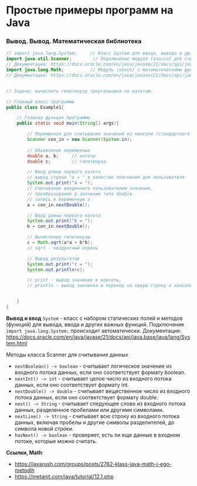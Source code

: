 # Простые примеры программ на Java

### Вывод. Вывод. Математическая библиотека
```java
// import java.lang.System;     // Класс System для ввода, вывода и др. подключается автоматически
import java.util.Scanner;        // Подключение модуля (класса) для считывания данных из консоли
// Документация: https://docs.oracle.com/en/java/javase/21/docs/api/java.base/java/util/Scanner.html
import java.lang.Math;          // Модуль (класс) с математическими функциями
// Документация: https://docs.oracle.com/en/java/javase/21/docs/api/java.base/java/lang/Math.html


// Задача: вычислить гипотенузу треугольника по катетам. 

// Главный класс программы
public class Example1{

    // Главная функция программы
    public static void main(String[] args){

        // Переменная для считывания значений из консоли (стандартного ввода\потока System.in)
        Scanner con_in = new Scanner(System.in);
 
        // Объявление переменных
        double a, b;     // катеты
        double c;        // гипотенуза

        // Ввод длины первого катета
        // вывод строки "a = " в качестве пояснения для пользователя
        System.out.print("a = ");   
        // Считывание введенного пользователем значения, 
        // преобразование в значение типа double
        // запись в переменную a    
        a = con_in.nextDouble();    

        // Ввод длины первого катета
        System.out.print("b = ");
        b = con_in.nextDouble();

        // Вычисление гипотенузы
        c = Math.sqrt(a*a + b*b);
        // sqrt - квадратный корень

        // Вывод результатов
        System.out.print("c = ");       
        System.out.println(c);

        // print - вывод значения в консоль,
        // println - вывод значения и переход на новую строку в консоли


    }
}
```
**Вывод и ввод**
`System` - класс с набором статических полей и методов (функций) для вывода, ввода и других важных функций. 
Подключение `import java.lang.System;` происходит автоматически.
Документация: https://docs.oracle.com/en/java/javase/21/docs/api/java.base/java/lang/System.html

Методы класса Scanner для считывания данных
- `nextBoolean() -> boolean` - считывает логическое значение из входного потока данных, если оно соответствует формату boolean.
- `nextInt() -> int` - считывает целое число из входного потока данных, если оно соответствует формату int.
- `nextDouble() -> double` - считывает вещественное число из входного потока данных, если оно соответствует формату double.
- `next() -> String` - считывает следующее слово из входного потока данных, разделенное пробелами или другими символами.
- `nextLine() -> String` - считывает всю строку из входного потока данных, включая пробелы и другие символы разделителей, до символа новой строки.
- `hasNext() -> boolean` - проверяет, есть ли еще данные в входном потоке, которые можно считать.

**Ссылки, Math**:
- https://javarush.com/groups/posts/2762-klass-java-math-i-ego-metodih
- https://metanit.com/java/tutorial/12.1.php 